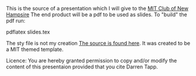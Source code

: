 This is the source of a presentation which I will give to the [MIT Club of New Hampsire](www.mitnh.org)
The end product will be a pdf to be used as slides.  To "build" the pdf run:

pdflatex slides.tex

The sty file is not my creation  [The source is found here](https://github.com/jtriley/mit-beamer).  It was created to be a MIT themed template.  


Licence:
You are hereby granted permission to copy and/or modify the content of this presentaion provided that you cite Darren Tapp. 


